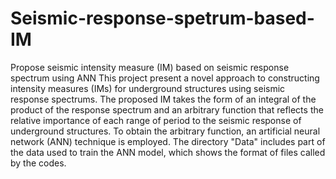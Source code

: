# Seismic-response-spetrum-based-IM
Propose seismic intensity measure (IM) based on seismic response spectrum using ANN
This project present a novel approach to constructing intensity measures (IMs) for underground structures using seismic response spectrums. The proposed IM takes the form of an integral of the product of the response spectrum and an arbitrary function that reflects the relative importance of each range of period to the seismic response of underground structures. To obtain the arbitrary function, an artificial neural network (ANN) technique is employed. 
The directory "Data" includes part of the data used to train the ANN model, which shows the format of files called by the codes.
